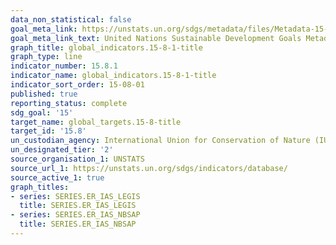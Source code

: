 ```yaml
---
data_non_statistical: false
goal_meta_link: https://unstats.un.org/sdgs/metadata/files/Metadata-15-08-01.pdf
goal_meta_link_text: United Nations Sustainable Development Goals Metadata (pdf 456kB)
graph_title: global_indicators.15-8-1-title
graph_type: line
indicator_number: 15.8.1
indicator_name: global_indicators.15-8-1-title
indicator_sort_order: 15-08-01
published: true
reporting_status: complete
sdg_goal: '15'
target_name: global_targets.15-8-title
target_id: '15.8'
un_custodian_agency: International Union for Conservation of Nature (IUCN)
un_designated_tier: '2'
source_organisation_1: UNSTATS
source_url_1: https://unstats.un.org/sdgs/indicators/database/
source_active_1: true
graph_titles:
- series: SERIES.ER_IAS_LEGIS
  title: SERIES.ER_IAS_LEGIS
- series: SERIES.ER_IAS_NBSAP
  title: SERIES.ER_IAS_NBSAP
---
```

